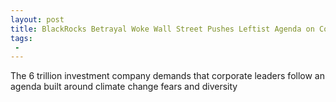 ```yaml
---
layout: post
title: BlackRocks Betrayal Woke Wall Street Pushes Leftist Agenda on Corporate America
tags:
 -
---
```

The 6 trillion investment company demands that corporate leaders follow an agenda built around climate change fears and diversity
